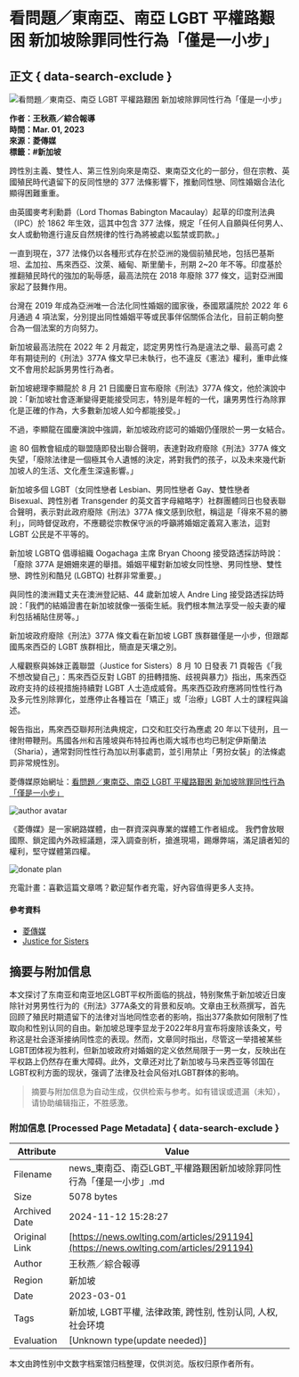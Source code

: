 # 看問題／東南亞、南亞 LGBT 平權路艱困 新加坡除罪同性行為「僅是一小步」

## 正文 { data-search-exclude }


![看問題／東南亞、南亞 LGBT 平權路艱困 新加坡除罪同性行為「僅是一小步」](https://d1b8dyiuti31bx.cloudfront.net/NewsPhotos/20230301/109_000524713469.jpg)

**作者：王秋燕／綜合報導**  
**時間：Mar. 01, 2023**  
**來源：菱傳媒**  
**標籤：#新加坡**

跨性別主義、雙性人、第三性別向來是南亞、東南亞文化的一部分，但在宗教、英國殖民時代遺留下的反同性戀的 377 法條影響下，推動同性戀、同性婚姻合法化顯得困難重重。

由英國麥考利勳爵（Lord Thomas Babington Macaulay）起草的印度刑法典（IPC）於 1862 年生效，這其中包含 377 法條，規定「任何人自願與任何男人、女人或動物進行違反自然規律的性行為將被處以監禁或罰款。」

一直到現在，377 法條仍以各種形式存在於亞洲的幾個前殖民地，包括巴基斯坦、孟加拉、馬來西亞、汶萊、緬甸、斯里蘭卡，刑期 2~20 年不等。印度基於推翻殖民時代的強加的恥辱感，最高法院在 2018 年廢除 377 條文，這對亞洲國家起了鼓舞作用。

台灣在 2019 年成為亞洲唯一合法化同性婚姻的國家後，泰國眾議院於 2022 年 6 月通過 4 項法案，分別提出同性婚姻平等或民事伴侶關係合法化，目前正朝向整合為一個法案的方向努力。

新加坡最高法院在 2022 年 2 月裁定，認定男男性行為是違法之舉、最高可處 2 年有期徒刑的《刑法》377A 條文早已未執行，也不違反《憲法》權利，重申此條文不會用於起訴男男性行為者。

新加坡總理李顯龍於 8 月 21 日國慶日宣布廢除《刑法》377A 條文，他於演說中說：「新加坡社會逐漸變得更能接受同志，特別是年輕的一代，讓男男性行為除罪化是正確的作為，大多數新加坡人如今都能接受。」

不過，李顯龍在國慶演說中強調，新加坡政府認可的婚姻仍僅限於一男一女結合。

逾 80 個教會組成的聯盟隨即發出聯合聲明，表達對政府廢除《刑法》377A 條文失望，「廢除法律是一個極其令人遺憾的決定，將對我們的孩子，以及未來幾代新加坡人的生活、文化產生深遠影響。」

新加坡多個 LGBT（女同性戀者 Lesbian、男同性戀者 Gay、雙性戀者 Bisexual、跨性別者 Transgender 的英文首字母縮略字）社群團體同日也發表聯合聲明，表示對此政府廢除《刑法》377A 條文感到欣慰，稱這是「得來不易的勝利」，同時督促政府，不應聽從宗教保守派的呼籲將婚姻定義寫入憲法，這對 LGBT 公民是不平等的。

新加坡 LGBTQ 倡導組織 Oogachaga 主席 Bryan Choong 接受路透採訪時說：「廢除 377A 是姍姍來遲的舉措。婚姻平權對新加坡女同性戀、男同性戀、雙性戀、跨性別和酷兒 (LGBTQ) 社群非常重要。」

與同性的澳洲籍丈夫在澳洲登記結、44 歲新加坡人 Andre Ling 接受路透採訪時說：「我們的結婚證書在新加坡就像一張衛生紙。我們根本無法享受一般夫妻的權利包括補貼住房等。」

新加坡政府廢除《刑法》377A 條文看在新加坡 LGBT 族群雖僅是一小步，但跟鄰國馬來西亞的 LGBT 族群相比，簡直是天壤之別。

人權觀察與姊妹正義聯盟（Justice for Sisters）8 月 10 日發表 71 頁報告《「我不想改變自己」：馬來西亞反對 LGBT 的扭轉措施、歧視與暴力》指出，馬來西亞政府支持的歧視措施持續對 LGBT 人士造成威脅。馬來西亞政府應將同性性行為及多元性別除罪化，並應停止各種旨在「矯正」或「治療」LGBT 人士的課程與論述。

報告指出，馬來西亞聯邦刑法典規定，口交和肛交行為應處 20 年以下徒刑，且一律附帶鞭刑。馬國各州和吉隆坡與布特拉再也兩大城市也均已制定伊斯蘭法（Sharia），通常對同性性行為加以刑事處罰，並引用禁止「男扮女裝」的法條處罰非常規性別。

菱傳媒原始網址：[看問題／東南亞、南亞 LGBT 平權路艱困 新加坡除罪同性行為「僅是一小步」](https://rwnews.tw/article.php?news=4288&utm_source=OwlNews&utm_medium=rss&utm_campaign=world_news&utm_content=news)

![author avatar](https://owlnews.s3.ap-northeast-1.amazonaws.com/BrandImages/109_square_logo_20220725052645.jpg)

《菱傳媒》是一家網路媒體，由一群資深與專業的媒體工作者組成。 我們會放眼國際、鎖定國內外政經議題，深入調查剖析，搶進現場，踢爆弊端，滿足讀者知的權利，堅守媒體第四權。

![donate plan](/_nuxt/img/icon-detail.2f5db46.png)

充電計畫：喜歡這篇文章嗎？歡迎幫作者充電，好內容值得更多人支持。

#### 參考資料
- [菱傳媒](https://rwnews.tw)
- [Justice for Sisters](https://www.justiceforsisters.org)
<!-- tcd_original_link https://news.owlting.com/articles/291194 -->
## 摘要与附加信息

<!-- tcd_abstract -->
本文探讨了东南亚和南亚地区LGBT平权所面临的挑战，特别聚焦于新加坡近日废除针对男男性行为的《刑法》377A条文的背景和反响。文章由王秋燕撰写，首先回顾了殖民时期遗留下的法律对当地同性恋者的影响，指出377条款如何限制了性取向和性别认同的自由。新加坡总理李显龙于2022年8月宣布将废除该条文，号称这是社会逐渐接纳同性恋的表现。然而，文章同时指出，尽管这一举措被某些LGBT团体视为胜利，但新加坡政府对婚姻的定义依然局限于一男一女，反映出在平权路上仍然存在重大障碍。此外，文章还对比了新加坡与马来西亚等邻国在LGBT权利方面的现状，强调了法律及社会风俗对LGBT群体的影响。
<!-- tcd_abstract_end -->

> 摘要与附加信息为自动生成，仅供检索与参考。如有错误或遗漏（未知），请协助编辑指正，不胜感激。

### 附加信息 [Processed Page Metadata] { data-search-exclude }

| Attribute       | Value                                  |
|-----------------|----------------------------------------|
| Filename        | news_東南亞、南亞LGBT_平權路艱困新加坡除罪同性行為「僅是一小步」.md                             |
| Size            | 5078 bytes                           |
| Archived Date   | 2024-11-12 15:28:27                             |
| Original Link   | [https://news.owlting.com/articles/291194](https://news.owlting.com/articles/291194)                       |
| Author          | 王秋燕／綜合報導                               |
| Region          | 新加坡                               |
| Date            | 2023-03-01                                 |
| Tags            | 新加坡, LGBT平權, 法律政策, 跨性别, 性别认同, 人权, 社会环境                                 |
| Evaluation            | [Unknown type(update needed)]                                 |
<!-- tcd_table_end -->

本文由跨性别中文数字档案馆归档整理，仅供浏览。版权归原作者所有。
